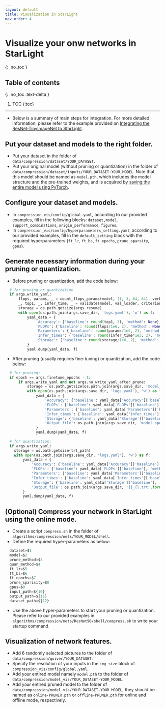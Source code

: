 ```yaml
---
layout: default
title: Visualization in StarLight
nav_order: 4
---
```

# Visualize your onw networks in StarLight
{: .no_toc }

## Table of contents
{: .no_toc .text-delta }

1. TOC
{:toc}

---

* Below is a summary of main steps for integration. For more detailed information, please refer to the example provided on [Integrating the ResNet-TinyImageNet to StarLight](https://github.com/ICT-ANS/StarLight).

## Put your dataset and models to the right folder. 
* Put your dataset in the folder of `data/compression/dataset/YOUR_DATASET`.
* Put your original model (without pruning or quantization) in the folder of `data/compression/dataset/inputs/YOUR_DATASET-YOUR_MODEL`. Note that this model should be named as `model.pth`, which includes the model structure and the pre-trained weights, and is acquired by [saving the entire model using PyTorch](https://pytorch.org/tutorials/beginner/saving_loading_models.html).

## Configure your dataset and models.
* In `compression_vis/config/global.yaml`, according to our provided examples, fill in the following blocks: `dataset,model`, `support_combinations`, `origin_performance`, `figures`.
* In `compression_vis/config/hyperparameters_setting.yaml`, according to our provided examples, fill in the `default_setting` block with the required hyperparameters (`ft_lr`, `ft_bs`, `ft_epochs`, `prune_sparsity`, `gpus`).

## Generate necessary information during your pruning or quantization.
* Before pruning or quantization, add the code below:

```python
  # for pruning or quantization
  if args.write_yaml:
      flops, params, _ = count_flops_params(model, (1, 3, 64, 64), verbose=False)
      _, top1, _, infer_time, _ = validate(model, val_loader, criterion)
      storage = os.path.getsize(args.resume)
      with open(os.path.join(args.save_dir, 'logs.yaml'), 'w') as f:
          yaml_data = {
              'Accuracy': {'baseline': round(top1, 2), 'method': None},
              'FLOPs': {'baseline': round(flops/1e6, 2), 'method': None},
              'Parameters': {'baseline': round(params/1e6, 2), 'method': None},
              'Infer_times': {'baseline': round(infer_time*1e3, 2), 'method': None},
              'Storage': {'baseline': round(storage/1e6, 2), 'method': None},
          }
          yaml.dump(yaml_data, f)
```

* After pruning (usually requires fine-tuning) or quantization, add the code below:

```python
  # for pruning: 
  if epoch == args.finetune_epochs - 1:
      if args.write_yaml and not args.no_write_yaml_after_prune:
          storage = os.path.getsize(os.path.join(args.save_dir, 'model_speed_up_finetuned.pth'))
          with open(os.path.join(args.save_dir, 'logs.yaml'), 'w') as f:
              yaml_data = {
                  'Accuracy': {'baseline': yaml_data['Accuracy']['baseline'], 'method': round(top1, 2)},
                  'FLOPs': {'baseline': yaml_data['FLOPs']['baseline'], 'method': round(flops/1e6, 2)},
                  'Parameters': {'baseline': yaml_data['Parameters']['baseline'], 'method': round(params/1e6, 2)},
                  'Infer_times': {'baseline': yaml_data['Infer_times']['baseline'], 'method': round(infer_time*1e3, 2)},
                  'Storage': {'baseline': yaml_data['Storage']['baseline'], 'method': round(storage/1e6, 2)},
                  'Output_file': os.path.join(args.save_dir, 'model_speed_up_finetuned.pth'),
              }
              yaml.dump(yaml_data, f)
  
  # for quantization:
  if args.write_yaml:
    storage = os.path.getsize(trt_path)
    with open(os.path.join(args.save_dir, 'logs.yaml'), 'w') as f:
        yaml_data = {
            'Accuracy': {'baseline': yaml_data['Accuracy']['baseline'], 'method': round(top1, 2)},
            'FLOPs': {'baseline': yaml_data['FLOPs']['baseline'], 'method': round(flops/1e6, 2)},
            'Parameters': {'baseline': yaml_data['Parameters']['baseline'], 'method': round(params/1e6, 2)},
            'Infer_times': {'baseline': yaml_data['Infer_times']['baseline'], 'method': round(infer_time*1e3, 2)},
            'Storage': {'baseline': yaml_data['Storage']['baseline'], 'method': round(storage/1e6, 2)},
            'Output_file': os.path.join(args.save_dir, '{}_{}.trt'.format(args.model, args.quan_mode)),
        }
        yaml.dump(yaml_data, f)
```

## (Optional) Compress your network in StarLight using the online mode.
* Create a script `compress.sh` in the folder of `algorithms/compression/nets/YOUR_MODEL/shell`.
* Define the required hyper-parameters as below:

```python
  dataset=$1
  model=$2
  prune_method=$3
  quan_method=$4
  ft_lr=$5
  ft_bs=$6
  ft_epochs=$7
  prune_sparisity=$8
  gpus=$9
  input_path=${10}
  output_path=${11}
  dataset_path=${12}
```

* Use the above hyper-parameters to start your pruning or quantization. Please refer to our provided examples in `algorithms/compression/nets/ResNet50/shell/compress.sh` to write your startup command.

## Visualization of network features.
* Add 6 randomly selected pictures to the folder of `data/compression/quiver/YOUR_DATASET`.
* Specify the resolution of your inputs in the `img_size` block of `compression_vis/config/global.yaml`.
* Add your entired model namely `model.pth` to the folder of `data/compression/model_vis/YOUR_DATASET-YOUR_MODEL`.
* Add your entired pruned model to the folder of `data/compression/model_vis/YOUR_DATASET-YOUR_MODEL`, they should be named as `online-PRUNER.pth` or `offline-PRUNER.pth` for online and offline mode, respectively.